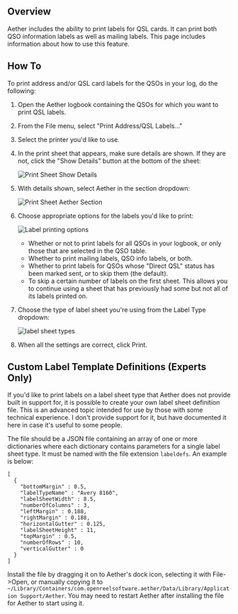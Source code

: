 ## Overview

Aether includes the ability to print labels for QSL cards. It can print both QSO information labels as well as mailing labels. This page includes information about how to use this feature.

## How To

To print address and/or QSL card labels for the QSOs in your log, do the following:

1. Open the Aether logbook containing the QSOs for which you want to print QSL labels.
2. From the File menu, select "Print Address/QSL Labels..."
3. Select the printer you'd like to use.
4. In the print sheet that appears, make sure details are shown. If they are not, click the "Show Details" button at the bottom of the sheet:

    ![Print Sheet Show Details](../images/Printing/PrintLabelSheetNoDetail.png)

5. With details shown, select Aether in the section dropdown:

    ![Print Sheet Aether Section](../images/Printing/PrintLabelSheetAetherSettings.png)

6. Choose appropriate options for the labels you'd like to print:

    ![Label printing options](../images/Printing/PrintSheetLabelSettings.png)

    - Whether or not to print labels for all QSOs in your logbook, or only those that are selected in the QSO table.
    - Whether to print mailing labels, QSO info labels, or both.
    - Whether to print labels for QSOs whose "Direct QSL" status has been marked sent, or to skip them (the default).
    - To skip a certain number of labels on the first sheet. This allows you to continue using a sheet that has previously had some but not all of its labels printed on.

7. Choose the type of label sheet you're using from the Label Type dropdown:

    ![label sheet types](../images/Printing/PrintSheetLabelType.png)

8. When all the settings are correct, click Print.

## Custom Label Template Definitions (Experts Only)

If you'd like to print labels on a label sheet type that Aether does not provide built in support for, it is possible to create your own label sheet definition file. This is an advanced topic intended for use by those with some technical experience. I don't provide support for it, but have documented it here in case it's useful to some people.

The file should be a JSON file containing an array of one or more dictionaries where each dictionary contains parameters for a single label sheet type. It must be named with the file extension `labeldefs`. An example is below:

```
[
  {
    "bottomMargin" : 0.5,
    "labelTypeName" : "Avery 8160",
    "labelSheetWidth" : 8.5,
    "numberOfColumns" : 3,
    "leftMargin" : 0.188,
    "rightMargin" : 0.188,
    "horizontalGutter" : 0.125,
    "labelSheetHeight" : 11,
    "topMargin" : 0.5,
    "numberOfRows" : 10,
    "verticalGutter" : 0
  }
]
```

Install the file by dragging it on to Aether's dock icon, selecting it with File->Open, or manually copying it to `~/Library/Containers/com.openreelsoftware.aether/Data/Library/Application Support/Aether`. You may need to restart Aether after installing the file for Aether to start using it.
